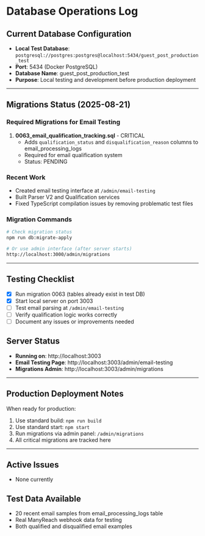 # Database Operations Log

## Current Database Configuration
- **Local Test Database**: `postgresql://postgres:postgres@localhost:5434/guest_post_production_test`
- **Port**: 5434 (Docker PostgreSQL)
- **Database Name**: guest_post_production_test
- **Purpose**: Local testing and development before production deployment

---

## Migrations Status (2025-08-21)

### Required Migrations for Email Testing
1. **0063_email_qualification_tracking.sql** - CRITICAL
   - Adds `qualification_status` and `disqualification_reason` columns to email_processing_logs
   - Required for email qualification system
   - Status: PENDING

### Recent Work
- Created email testing interface at `/admin/email-testing`
- Built Parser V2 and Qualification services
- Fixed TypeScript compilation issues by removing problematic test files

### Migration Commands
```bash
# Check migration status
npm run db:migrate-apply

# Or use admin interface (after server starts)
http://localhost:3000/admin/migrations
```

---

## Testing Checklist
- [x] Run migration 0063 (tables already exist in test DB)
- [x] Start local server on port 3003
- [ ] Test email parsing at `/admin/email-testing`
- [ ] Verify qualification logic works correctly
- [ ] Document any issues or improvements needed

## Server Status
- **Running on**: http://localhost:3003
- **Email Testing Page**: http://localhost:3003/admin/email-testing
- **Migrations Admin**: http://localhost:3003/admin/migrations

---

## Production Deployment Notes
When ready for production:
1. Use standard build: `npm run build`
2. Use standard start: `npm start`
3. Run migrations via admin panel: `/admin/migrations`
4. All critical migrations are tracked here

---

## Active Issues
- None currently

## Test Data Available
- 20 recent email samples from email_processing_logs table
- Real ManyReach webhook data for testing
- Both qualified and disqualified email examples